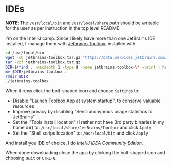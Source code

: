 # IDEs

**NOTE**: The `/usr/local/bin` and `/usr/local/share` path should be writable for the user as per instruction in the top level README.

I'm on the IntelliJ camp. Since I likely have more than one JetBrains IDE installed, I manage them with [Jetbrains Toolbox](https://www.jetbrains.com/toolbox-app), installed with:

```bash
cd /usr/local/bin
wget -cO jetbrains-toolbox.tar.gz "https://data.services.jetbrains.com/products/download?platform=linux&code=TBA"
tar -xzf jetbrains-toolbox.tar.gz
DIR=$(find . -maxdepth 1 -type d -name jetbrains-toolbox-\* -print | head -n1)
mv $DIR/jetbrains-toolbox .
rmdir $DIR
./jetbrains-toolbox
```

When it runs click the bolt-shaped icon and choose `Settings` to:

* Disable "Launch Toolbox App at system startup", to conserve valuable resources
* Improve privacy by disabling "Send anonymous usage statistics to JetBrains"
* Set the "Tools install location" (I rather not have 3rd party binaries in my home dir) to: `/usr/local/share/JetBrains/Toolbox` and click `Apply`
* Set the "Shell scrips location" to: `/usr/local/bin` and click `Apply`

And install you IDE of choice. I do *IntellJ IDEA Community Edition*.

When done downloading close the app by clicking the bolt-shaped icon and choosing `Quit` or `CTRL-Q`.
